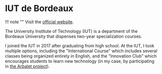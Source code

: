 # IUT de Bordeaux

!!! note ""
    Visit the [official website](https://www.iut.u-bordeaux.fr/general/).

The University Institute of Technology (IUT) is a department of the Bordeaux University that dispenses two-year specialization courses. 

I joined the IUT in 2017 after graduating from high school. At the IUT, I took multiple options, including the "International Course" which includes several classes being organized entirely in English, and the "Innovation Club" which encourages students to learn new technology (in my case, by participating in [the Arbalet project](https://www.facebook.com/GaredeBordeauxStJean/videos/arbalet-saint-jean/1762890610397288/)).
